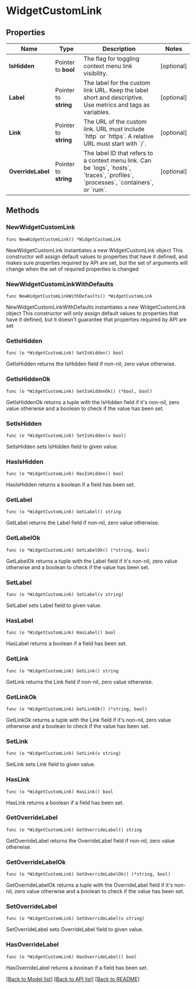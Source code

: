 # WidgetCustomLink

## Properties

Name | Type | Description | Notes
---- | ---- | ----------- | ------
**IsHidden** | Pointer to **bool** | The flag for toggling context menu link visibility. | [optional] 
**Label** | Pointer to **string** | The label for the custom link URL. Keep the label short and descriptive. Use metrics and tags as variables. | [optional] 
**Link** | Pointer to **string** | The URL of the custom link. URL must include &#x60;http&#x60; or &#x60;https&#x60;. A relative URL must start with &#x60;/&#x60;. | [optional] 
**OverrideLabel** | Pointer to **string** | The label ID that refers to a context menu link. Can be &#x60;logs&#x60;, &#x60;hosts&#x60;, &#x60;traces&#x60;, &#x60;profiles&#x60;, &#x60;processes&#x60;, &#x60;containers&#x60;, or &#x60;rum&#x60;. | [optional] 

## Methods

### NewWidgetCustomLink

`func NewWidgetCustomLink() *WidgetCustomLink`

NewWidgetCustomLink instantiates a new WidgetCustomLink object
This constructor will assign default values to properties that have it defined,
and makes sure properties required by API are set, but the set of arguments
will change when the set of required properties is changed

### NewWidgetCustomLinkWithDefaults

`func NewWidgetCustomLinkWithDefaults() *WidgetCustomLink`

NewWidgetCustomLinkWithDefaults instantiates a new WidgetCustomLink object
This constructor will only assign default values to properties that have it defined,
but it doesn't guarantee that properties required by API are set

### GetIsHidden

`func (o *WidgetCustomLink) GetIsHidden() bool`

GetIsHidden returns the IsHidden field if non-nil, zero value otherwise.

### GetIsHiddenOk

`func (o *WidgetCustomLink) GetIsHiddenOk() (*bool, bool)`

GetIsHiddenOk returns a tuple with the IsHidden field if it's non-nil, zero value otherwise
and a boolean to check if the value has been set.

### SetIsHidden

`func (o *WidgetCustomLink) SetIsHidden(v bool)`

SetIsHidden sets IsHidden field to given value.

### HasIsHidden

`func (o *WidgetCustomLink) HasIsHidden() bool`

HasIsHidden returns a boolean if a field has been set.

### GetLabel

`func (o *WidgetCustomLink) GetLabel() string`

GetLabel returns the Label field if non-nil, zero value otherwise.

### GetLabelOk

`func (o *WidgetCustomLink) GetLabelOk() (*string, bool)`

GetLabelOk returns a tuple with the Label field if it's non-nil, zero value otherwise
and a boolean to check if the value has been set.

### SetLabel

`func (o *WidgetCustomLink) SetLabel(v string)`

SetLabel sets Label field to given value.

### HasLabel

`func (o *WidgetCustomLink) HasLabel() bool`

HasLabel returns a boolean if a field has been set.

### GetLink

`func (o *WidgetCustomLink) GetLink() string`

GetLink returns the Link field if non-nil, zero value otherwise.

### GetLinkOk

`func (o *WidgetCustomLink) GetLinkOk() (*string, bool)`

GetLinkOk returns a tuple with the Link field if it's non-nil, zero value otherwise
and a boolean to check if the value has been set.

### SetLink

`func (o *WidgetCustomLink) SetLink(v string)`

SetLink sets Link field to given value.

### HasLink

`func (o *WidgetCustomLink) HasLink() bool`

HasLink returns a boolean if a field has been set.

### GetOverrideLabel

`func (o *WidgetCustomLink) GetOverrideLabel() string`

GetOverrideLabel returns the OverrideLabel field if non-nil, zero value otherwise.

### GetOverrideLabelOk

`func (o *WidgetCustomLink) GetOverrideLabelOk() (*string, bool)`

GetOverrideLabelOk returns a tuple with the OverrideLabel field if it's non-nil, zero value otherwise
and a boolean to check if the value has been set.

### SetOverrideLabel

`func (o *WidgetCustomLink) SetOverrideLabel(v string)`

SetOverrideLabel sets OverrideLabel field to given value.

### HasOverrideLabel

`func (o *WidgetCustomLink) HasOverrideLabel() bool`

HasOverrideLabel returns a boolean if a field has been set.


[[Back to Model list]](../README.md#documentation-for-models) [[Back to API list]](../README.md#documentation-for-api-endpoints) [[Back to README]](../README.md)


